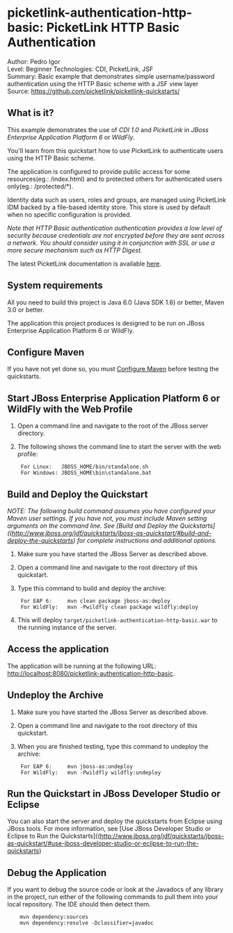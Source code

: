 picketlink-authentication-http-basic: PicketLink HTTP Basic Authentication
===============================
Author: Pedro Igor  
Level: Beginner
Technologies: CDI, PicketLink, JSF  
Summary: Basic example that demonstrates simple username/password authentication using the HTTP Basic scheme with a JSF view layer  
Source: <https://github.com/picketlink/picketlink-quickstarts/>


What is it?
-----------

This example demonstrates the use of *CDI 1.0* and *PicketLink* in *JBoss Enterprise Application Platform 6* or *WildFly*.

You'll learn from this quickstart how to use PicketLink to authenticate users using the HTTP Basic scheme.

The application is configured to provide public access for some resources(eg.: /index.html) and to protected others for
authenticated users only(eg.: /protected/*).

Identity data such as users, roles and groups, are managed using PicketLink IDM backed by a file-based identity store.
This store is used by default when no specific configuration is provided.

*Note that HTTP Basic authentication authentication provides a low level of security because credentials are
not encrypted before they are sent across a network. You should consider using it in conjunction with SSL or use
a more secure mechanism such as HTTP Digest.*

The latest PicketLink documentation is available [here](http://docs.jboss.org/picketlink/2/latest/).

System requirements
-------------------

All you need to build this project is Java 6.0 (Java SDK 1.6) or better, Maven 3.0 or better.

The application this project produces is designed to be run on JBoss Enterprise Application Platform 6 or WildFly.

 
Configure Maven
---------------

If you have not yet done so, you must [Configure Maven](http://www.jboss.org/jdf/quickstarts/jboss-as-quickstart/#configure_maven) before testing the quickstarts.


Start JBoss Enterprise Application Platform 6 or WildFly with the Web Profile
-------------------------

1. Open a command line and navigate to the root of the JBoss server directory.
2. The following shows the command line to start the server with the web profile:

        For Linux:   JBOSS_HOME/bin/standalone.sh
        For Windows: JBOSS_HOME\bin\standalone.bat

 
Build and Deploy the Quickstart
-------------------------

_NOTE: The following build command assumes you have configured your Maven user settings. If you have not, you must include Maven setting arguments on the command line. See [Build and Deploy the Quickstarts]((http://www.jboss.org/jdf/quickstarts/jboss-as-quickstart/#build-and-deploy-the-quickstarts) for complete instructions and additional options._

1. Make sure you have started the JBoss Server as described above.
2. Open a command line and navigate to the root directory of this quickstart.
3. Type this command to build and deploy the archive:

        For EAP 6:     mvn clean package jboss-as:deploy
        For WildFly:   mvn -Pwildfly clean package wildfly:deploy

4. This will deploy `target/picketlink-authentication-http-basic.war` to the running instance of the server.


Access the application 
---------------------

The application will be running at the following URL: <http://localhost:8080/picketlink-authentication-http-basic>. 


Undeploy the Archive
--------------------

1. Make sure you have started the JBoss Server as described above.
2. Open a command line and navigate to the root directory of this quickstart.
3. When you are finished testing, type this command to undeploy the archive:

        For EAP 6:     mvn jboss-as:undeploy
        For WildFly:   mvn -Pwildfly wildfly:undeploy


Run the Quickstart in JBoss Developer Studio or Eclipse
-------------------------------------
You can also start the server and deploy the quickstarts from Eclipse using JBoss tools. For more information, see [Use JBoss Developer Studio or Eclipse to Run the Quickstarts]((http://www.jboss.org/jdf/quickstarts/jboss-as-quickstart/#use-jboss-developer-studio-or-eclipse-to-run-the-quickstarts)


Debug the Application
------------------------------------

If you want to debug the source code or look at the Javadocs of any library in the project, run either of the following commands to pull them into your local repository. The IDE should then detect them.

        mvn dependency:sources
        mvn dependency:resolve -Dclassifier=javadoc
